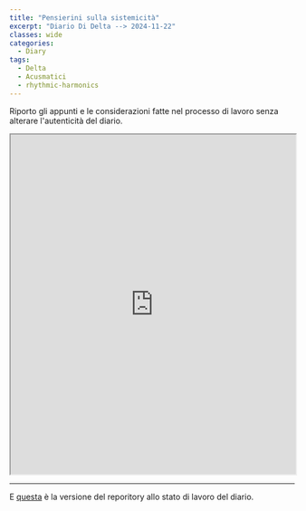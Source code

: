 ```yaml
---
title: "Pensierini sulla sistemicità"
excerpt: "Diario Di Delta --> 2024-11-22"
classes: wide
categories:
  - Diary
tags:
  - Delta
  - Acusmatici
  - rhythmic-harmonics
---
```


Riporto gli appunti e le considerazioni fatte nel processo di lavoro senza alterare l'autenticità del diario.

<iframe src="https://docs.google.com/viewer?url=https://s-e-a-m.github.io/giulio-romano-de-mattia/assets/docs/2024-11-22_deltaBlog.pdf&embedded=true" width="100%" height="600px"></iframe>

---

E [questa](https://github.com/DMGiulioRomano/delta/tree/8a1ddaa0498b396285b0608d1f678fa57a08b4e9) è la versione del reporitory allo stato di lavoro del diario.